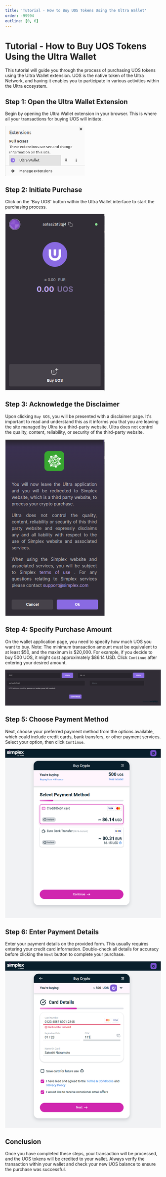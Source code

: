 ```yaml
---
title: 'Tutorial - How to Buy UOS Tokens Using the Ultra Wallet'
order: -99994
outline: [0, 6]
---
```


# Tutorial - How to Buy UOS Tokens Using the Ultra Wallet

This tutorial will guide you through the process of purchasing UOS tokens using the Ultra Wallet extension. UOS is the native token of the Ultra Network, and having it enables you to participate in various activities within the Ultra ecosystem.

## Step 1: Open the Ultra Wallet Extension

Begin by opening the Ultra Wallet extension in your browser. This is where all your transactions for buying UOS will initiate.

![](./images/buying-UOS-open-wallet-extension.png)

## Step 2: Initiate Purchase

Click on the 'Buy UOS' button within the Ultra Wallet interface to start the purchasing process.

![](./images/buying-UOS-ultra-wallet.png)

## Step 3: Acknowledge the Disclaimer

Upon clicking `Buy UOS`, you will be presented with a disclaimer page. It's important to read and understand this as it informs you that you are leaving the site managed by Ultra to a third-party website. Ultra does not control the quality, content, reliability, or security of the third-party website.

![](./images/buying-UOS-disclaimer.png)

## Step 4: Specify Purchase Amount

On the wallet application page, you need to specify how much UOS you want to buy. Note: The minimum transaction amount must be equivalent to at least $50, and the maximum is $20,000. For example, if you decide to buy 500 UOS, it might cost approximately $86.14 USD. Click `Continue` after entering your desired amount.

![](./images/buying-UOS-wallet-app.png)

## Step 5: Choose Payment Method

Next, choose your preferred payment method from the options available, which could include credit cards, bank transfers, or other payment services. Select your option, then click `Continue`.

![](./images/buying-UOS-choose-payment-method.png)

## Step 6: Enter Payment Details

Enter your payment details on the provided form. This usually requires entering your credit card information. Double-check all details for accuracy before clicking the `Next` button to complete your purchase.

![](./images/buying-UOS-card-information.png)

## Conclusion

Once you have completed these steps, your transaction will be processed, and the UOS tokens will be credited to your wallet. Always verify the transaction within your wallet and check your new UOS balance to ensure the purchase was successful.

